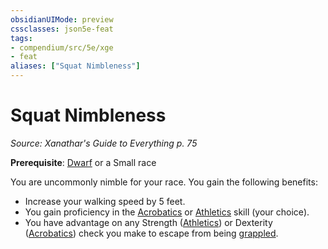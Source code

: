 ```yaml
---
obsidianUIMode: preview
cssclasses: json5e-feat
tags:
- compendium/src/5e/xge
- feat
aliases: ["Squat Nimbleness"]
---
```

# Squat Nimbleness
*Source: Xanathar's Guide to Everything p. 75*  

**Prerequisite**: [Dwarf](compendium/races/dwarf.md) or a Small race

You are uncommonly nimble for your race. You gain the following benefits:

- Increase your walking speed by 5 feet.  
- You gain proficiency in the [Acrobatics](rules/skills.md#Acrobatics) or [Athletics](rules/skills.md#Athletics) skill (your choice).  
- You have advantage on any Strength ([Athletics](rules/skills.md#Athletics)) or Dexterity ([Acrobatics](rules/skills.md#Acrobatics)) check you make to escape from being [grappled](rules/conditions.md#grappled).